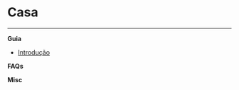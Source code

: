 # Casa

***

**Guia**
* [Introdução](https://github.com/hicetnunc2000/hicetnunc/wiki/pt:Introduction)

**FAQs**

**Misc**
